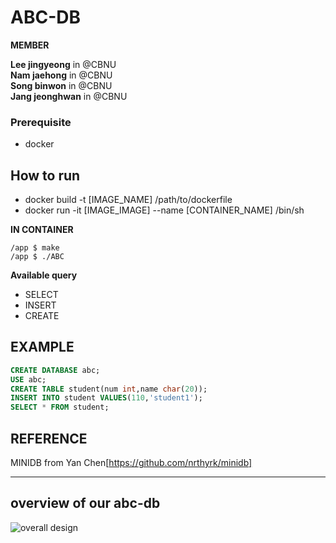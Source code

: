 # ABC-DB
**MEMBER**  

**Lee jingyeong** in @CBNU  
**Nam jaehong** in @CBNU  
**Song binwon** in @CBNU  
**Jang jeonghwan** in @CBNU  

### Prerequisite
- docker

## How to run  

- docker build -t [IMAGE_NAME] /path/to/dockerfile
- docker run -it [IMAGE_IMAGE] --name [CONTAINER_NAME] /bin/sh
 
**IN CONTAINER**
```shell
/app $ make
/app $ ./ABC
```
**Available query**
- SELECT
- INSERT
- CREATE

## EXAMPLE
```sql
CREATE DATABASE abc;
USE abc;
CREATE TABLE student(num int,name char(20));
INSERT INTO student VALUES(110,'student1');
SELECT * FROM student;
```
## REFERENCE
MINIDB from Yan Chen[https://github.com/nrthyrk/minidb]

---  
## overview of our abc-db
![overall design](https://github.com/user-attachments/assets/65aaa223-d09b-4b49-8c03-a20a68d0be61)
